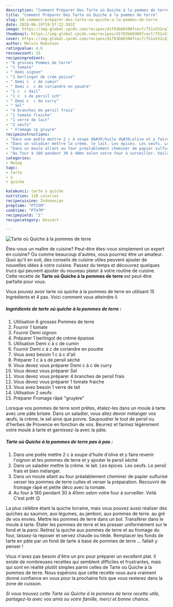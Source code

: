 ```yaml
---
description: "Comment Préparer Des Tarte où Quiche à la pommes de terre"
title: "Comment Préparer Des Tarte où Quiche à la pommes de terre"
slug: 68-comment-preparer-des-tarte-ou-quiche-a-la-pommes-de-terre
date: 2020-06-19T19:57:22.592Z
image: https://img-global.cpcdn.com/recipes/d1f83b60308fcecf/751x532cq70/tarte-ou-quiche-a-la-pommes-de-terre-photo-principale-de-la-recette.jpg
thumbnail: https://img-global.cpcdn.com/recipes/d1f83b60308fcecf/751x532cq70/tarte-ou-quiche-a-la-pommes-de-terre-photo-principale-de-la-recette.jpg
cover: https://img-global.cpcdn.com/recipes/d1f83b60308fcecf/751x532cq70/tarte-ou-quiche-a-la-pommes-de-terre-photo-principale-de-la-recette.jpg
author: Melvin Robinson
ratingvalue: 4.6
reviewcount: 15
recipeingredient:
- "6 grosses Pommes de terre"
- "1 tomate"
- " Demi oignon"
- "1 berlingot de crme paisse"
- " Demi c  c de cumin"
- " Demi c  c de coriandre en poudre"
- "1 c  c dail"
- "1 c  s de persil sch"
- " Demi c  c de curry"
- " Sel"
- "4 branches de persil frais"
- "1 tomate fraiche"
- "1 verre de lait"
- "2 oeufs"
- " Fromage rp gruyre"
recipeinstructions:
- "Dans une poêle mettre 2 c à soupe d&#39;huile d&#39;olive et y faire revenir l&#39;oignon et les pommes de terre et y ajouter le persil séché"
- "Dans un saladier mettre la crème. le lait. Les épices. Les oeufs. Le persil frais et bien mélanger."
- "Dans un moule allant au four préalablement cheminer de papier sulfurisé verser les pommes de terre cuites et verser la préparation. Recouvrir de fromage râpé et petite déco avec la tomate."
- "Au four à 180 pendant 30 à 40mn selon votre four à surveiller. Voilà C&#39;est prêt 😉"
categories:
- Resep
tags:
- tarte
- o
- quiche

katakunci: tarte o quiche 
nutrition: 110 calories
recipecuisine: Indonesian
preptime: "PT25M"
cooktime: "PT47M"
recipeyield: "1"
recipecategory: Dessert

---
```



![Tarte où Quiche à la pommes de terre](https://img-global.cpcdn.com/recipes/d1f83b60308fcecf/751x532cq70/tarte-ou-quiche-a-la-pommes-de-terre-photo-principale-de-la-recette.jpg)

Êtes-vous un maître de cuisine? Peut-être êtes-vous simplement un expert en cuisine? Ou comme beaucoup d'autres, vous pourriez être un amateur. Quoi qu'il en soit, des conseils de cuisine utiles peuvent ajouter de nouvelles idées à votre cuisine. Passez du temps et découvrez quelques trucs qui peuvent ajouter du nouveau plaisir à votre routine de cuisine. Cette recette de <strong> Tarte où Quiche à la pommes de terre </strong> est peut-être parfaite pour vous.

<!--inarticleads1-->

Vous pouvez avoir tarte où quiche à la pommes de terre en utilisant 15 Ingrédients et 4 pas. Voici comment vous atteindre il.

##### Ingrédients de tarte où quiche à la pommes de terre :

1. Utilisation 6 grosses Pommes de terre
1. Fournir 1 tomate
1. Fournir  Demi oignon
1. Préparer 1 berlingot de crème épaisse
1. Utilisation  Demi c à c de cumin
1. Fournir  Demi c à c de coriandre en poudre
1. Vous avez besoin 1 c à c d&#39;ail
1. Préparer 1 c à s de persil séché
1. Vous devez vous préparer  Demi c à c de curry
1. Vous devez vous préparer  Sel
1. Vous devez vous préparer 4 branches de persil frais
1. Vous devez vous préparer 1 tomate fraiche
1. Vous avez besoin 1 verre de lait
1. Utilisation 2 oeufs
1. Préparer  Fromage râpé &#34;gruyère&#34;


Lorsque vos pommes de terre sont prêtes, étalez-les dans un moule à tarte avec une pâte brisée. Dans un saladier, vous allez devoir mélanger vos œufs, la crème, le sel ainsi que poivre. Saupoudrer le tout de persil ou d&#39;herbes de Provence en fonction de vos. Beurrez et farinez légèrement votre moule à tarte et garnissez-la avec la pâte. 

<!--inarticleads2-->

##### Tarte où Quiche à la pommes de terre pas à pas :

1. Dans une poêle mettre 2 c à soupe d&#39;huile d&#39;olive et y faire revenir l&#39;oignon et les pommes de terre et y ajouter le persil séché
1. Dans un saladier mettre la crème. le lait. Les épices. Les oeufs. Le persil frais et bien mélanger.
1. Dans un moule allant au four préalablement cheminer de papier sulfurisé verser les pommes de terre cuites et verser la préparation. Recouvrir de fromage râpé et petite déco avec la tomate.
1. Au four à 180 pendant 30 à 40mn selon votre four à surveiller. Voilà C&#39;est prêt 😉


La plus célèbre étant la quiche lorraine, mais vous pouvez aussi réaliser des quiches au saumon, aux légumes, au jambon, aux pommes de terre. au gré de vos envies. Mettre les pommes de terre dans un bol. Transférer dans le moule à tarte. Étaler les pommes de terre et les presser uniformément sur le fond et la paroi. Retirez la quiche aux pommes de terre et au fromage du four, laissez-la reposer et servez chaude ou tiède. Remplacer les fonds de tarte en pâte par un fond de tarte à base de pommes de terre … fallait y penser ! 

<!--inarticleads1-->

<p>
Vous n'avez pas besoin d'être un pro pour préparer un excellent plat. Il existe de nombreuses recettes qui semblent difficiles et frustrantes, mais qui sont en réalité plutôt simples parmi celles de Tarte où Quiche à la pommes de terre. Nous espérons que cette recette vous aura vraiment donné confiance en vous pour la prochaine fois que vous resterez dans la zone de cuisson.
</p>

<p>
<i>Si vous trouvez cette Tarte où Quiche à la pommes de terre recette utile, partagez-la avec vos amis ou votre famille, merci et bonne chance.</i>
</p>
